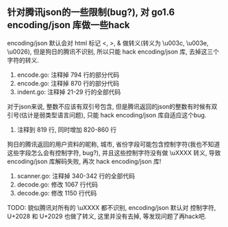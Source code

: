## 针对腾讯json的一些限制(bug?), 对 go1.6 encoding/json 库做一些hack

encoding/json 默认会对 html 标记 <, >, & 做转义(转义为 \u003c, \u003e, \u0026), 但是狗日的腾讯不识别, 所以只能 hack encoding/json 库, 去掉这三个字符的转义.

1. encode.go:  注释掉 794 行的部分代码
2. encode.go:  注释掉 870 行的部分代码
3. indent.go:  注释掉 21-29 行的全部代码

对于json来说, 整数不应该有双引号包含, 但是腾讯返回的json的整数有时候有双引号(估计是弱类型语言问题), 只能 hack encoding/json 库自适应这个bug.

1. 注释到 819 行, 同时增加 820-860 行

狗日的腾讯返回的用户资料的昵称, 城市, 省份字段可能包含控制字符(我也不知道这些字段怎么会有控制字符, bug?), 并且这些控制字符没有做 \uXXXX 转义, 导致 encoding/json 库解码失败, 再次 hack encoding/json 库!

1. scanner.go: 注释掉 340-342 行的全部代码
2. decode.go:  修改 1067 行代码
3. decode.go:  修改 1150 行代码

TODO: 貌似腾讯对所有的 \uXXXX 都不识别, encoding/json 默认对 控制字符, U+2028 和 U+2029 也做了转义, 这里并没有去掉, 等发现问题了再hack吧.
